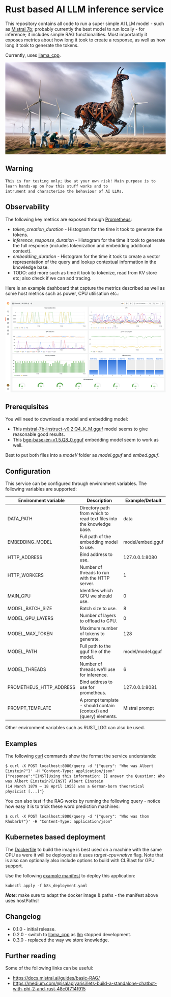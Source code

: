 
# Rust based AI LLM inference service

This repository contains all code to run a super simple AI LLM model - such as [Mistral 7b](https://mistral.ai/news/announcing-mistral-7b/); probably currently the 
best model to run locally - for inference; it includes simple RAG functionalities. Most importantly it exposes metrics 
about how long it took to create a response, as well as how long it took to generate the tokens.

Currently, uses [llama_cpp](https://github.com/edgenai/llama_cpp-rs). 

![rusting llama being observed in mistral winds.](misc/inspecting_rusting_llama_in_mistral_wind.png)

## Warning

    This is for testing only; Use at your own risk! Main purpose is to learn hands-up on how this stuff works and to 
    intrument and characterize the behaviour of AI LLMs.

## Observability

The following key metrics are exposed through [Prometheus](https://prometheus.io/docs/practices/histograms/):

* *token_creation_duration* - Histogram for the time it took to generate the tokens.
* *inference_response_duration* - Histogram for the time it took to generate the full response (includes tokenization 
  and embedding additional context).
* *embedding_duration* - Histogram for the time it took to create a vector representation of the query and lookup 
  contextual information in the knowledge base.
* TODO: add more such as time it took to tokenize, read from KV store etc; also check if we can add tracing. 

Here is an example dashboard that capture the metrics described as well as some host metrics such as power, CPU
utilisation etc.:

![dashboard](misc/dashboard.png)

## Prerequisites

You will need to download a model and embedding model:

  * This [mistral-7b-instruct-v0.2.Q4_K_M.gguf](https://huggingface.co/TheBloke/Mistral-7B-Instruct-v0.2-GGUF/tree/main) 
    model seems to give reasonable good results.
  * This [bge-base-en-v1.5.Q8_0.gguf](https://huggingface.co/ChristianAzinn/bge-base-en-v1.5-gguf/tree/main) 
    embedding model seem to work as well.

Best to put both files into a *model/* folder as *model.gguf* and *embed.gguf*.

## Configuration

This service can be configured through environment variables. The following variables are supported:

| Environment variable    | Description                                                           | Example/Default  |
|-------------------------|-----------------------------------------------------------------------|------------------|
| DATA_PATH               | Directory path from which to read text files into the knowledge base. | data             |
| EMBEDDING_MODEL         | Full path of the embedding model to use.                              | model/embed.gguf |
| HTTP_ADDRESS            | Bind address to use.                                                  | 127.0.0.1:8080   |
| HTTP_WORKERS            | Number of threads to run with the HTTP server.                        | 1                |
| MAIN_GPU                | Identifies which GPU we should use.                                   | 0                |
| MODEL_BATCH_SIZE        | Batch size to use.                                                    | 8                |
| MODEL_GPU_LAYERS        | Number of layers to offload to GPU.                                   | 0                |
| MODEL_MAX_TOKEN         | Maximum number of tokens to generate.                                 | 128              |
| MODEL_PATH              | Full path to the gguf file of the model.                              | model/model.gguf |
| MODEL_THREADS           | Number of threads we'll use for inference.                            | 6                |
| PROMETHEUS_HTTP_ADDRESS | Bind address to use for prometheus.                                   | 127.0.0.1:8081   |
| PROMPT_TEMPLATE         | A prompt template - should contain {context} and {query} elements.    | Mistral prompt   |

Other environment variables such as RUST_LOG can also be used.

## Examples

The following [curl](https://curl.se/) commands show the format the service understands:

    $ curl -X POST localhost:8080/query -d '{"query": "Who was Albert Einstein?"}' -H "Content-Type: application/json"
    {"response":"[INST]Using this information: [] answer the Question: Who was Albert Einstein?[/INST] Albert Einstein 
    (14 March 1879 – 18 April 1955) was a German-born theoretical physicist [...]"}

You can also test if the RAG works by running the following query - notice how easy it is to trick these word 
prediction machines:

    $ curl -X POST localhost:8080/query -d '{"query": "Who was thom Rhubarb?"}' -H "Content-Type: application/json"

## Kubernetes based deployment

The [Dockerfile](Dockerfile) to build the image is best used on a machine with the same CPU as were it will be deployed 
as it uses *target-cpu=native* flag. Note that is also can optionally also include options to build with CLBlast for 
GPU support.

Use the following [example manifest](k8s_deployment.yaml) to deploy this application:

    kubectl apply -f k8s_deployment.yaml

***Note***: make sure to adapt the docker image & paths - the manifest above uses hostPaths!

## Changelog

  * 0.1.0 - initial release.
  * 0.2.0 - switch to [llama_cpp](https://github.com/edgenai/llama_cpp-rs) as [llm](https://github.com/rustformers/llm) stopped development.
  * 0.3.0 - replaced the way we store knowledge.

## Further reading

Some of the following links can be useful:

  * https://docs.mistral.ai/guides/basic-RAG/
  * https://medium.com/@isalapiyarisi/lets-build-a-standalone-chatbot-with-phi-2-and-rust-48c0f714f915
